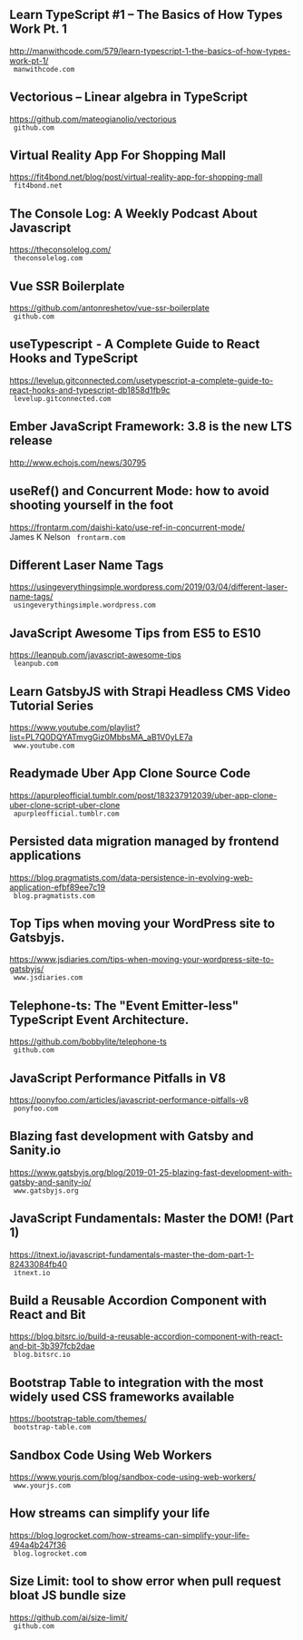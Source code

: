 ## Learn TypeScript #1 – The Basics of How Types Work Pt. 1  
http://manwithcode.com/579/learn-typescript-1-the-basics-of-how-types-work-pt-1/  
 ` manwithcode.com`
  

## Vectorious – Linear algebra in TypeScript  
https://github.com/mateogianolio/vectorious  
 ` github.com`
  

## Virtual Reality App For Shopping Mall  
https://fit4bond.net/blog/post/virtual-reality-app-for-shopping-mall  
 ` fit4bond.net`
  

## The Console Log: A Weekly Podcast About Javascript  
https://theconsolelog.com/  
 ` theconsolelog.com`
  

## Vue SSR Boilerplate  
https://github.com/antonreshetov/vue-ssr-boilerplate  
 ` github.com`
  

## useTypescript  - A Complete Guide to React Hooks and TypeScript  
https://levelup.gitconnected.com/usetypescript-a-complete-guide-to-react-hooks-and-typescript-db1858d1fb9c  
 ` levelup.gitconnected.com`
  

## Ember JavaScript Framework: 3.8 is the new LTS release  
http://www.echojs.com/news/30795  
 
  

## useRef() and Concurrent Mode: how to avoid shooting yourself in the foot  
https://frontarm.com/daishi-kato/use-ref-in-concurrent-mode/  
James K Nelson ` frontarm.com`
  

## Different Laser Name Tags  
https://usingeverythingsimple.wordpress.com/2019/03/04/different-laser-name-tags/  
 ` usingeverythingsimple.wordpress.com`
  

## JavaScript Awesome Tips from ES5 to ES10  
https://leanpub.com/javascript-awesome-tips  
 ` leanpub.com`
  

## Learn GatsbyJS with Strapi Headless CMS Video Tutorial Series  
https://www.youtube.com/playlist?list=PL7Q0DQYATmvgGiz0MbbsMA_aB1V0yLE7a  
 ` www.youtube.com`
  

## Readymade Uber App Clone Source Code  
https://apurpleofficial.tumblr.com/post/183237912039/uber-app-clone-uber-clone-script-uber-clone  
 ` apurpleofficial.tumblr.com`
  

## Persisted data migration managed by frontend applications  
https://blog.pragmatists.com/data-persistence-in-evolving-web-application-efbf89ee7c19  
 ` blog.pragmatists.com`
  

## Top Tips when moving your WordPress site to Gatsbyjs.  
https://www.jsdiaries.com/tips-when-moving-your-wordpress-site-to-gatsbyjs/  
 ` www.jsdiaries.com`
  

## Telephone-ts: The "Event Emitter-less" TypeScript Event Architecture.  
https://github.com/bobbylite/telephone-ts  
 ` github.com`
  

## JavaScript Performance Pitfalls in V8  
https://ponyfoo.com/articles/javascript-performance-pitfalls-v8  
 ` ponyfoo.com`
  

## Blazing fast development with Gatsby and Sanity.io  
https://www.gatsbyjs.org/blog/2019-01-25-blazing-fast-development-with-gatsby-and-sanity-io/  
 ` www.gatsbyjs.org`
  

## JavaScript Fundamentals: Master the DOM! (Part 1)  
https://itnext.io/javascript-fundamentals-master-the-dom-part-1-82433084fb40  
 ` itnext.io`
  

## Build a Reusable Accordion Component with React and Bit  
https://blog.bitsrc.io/build-a-reusable-accordion-component-with-react-and-bit-3b397fcb2dae  
 ` blog.bitsrc.io`
  

## Bootstrap Table to integration with the most widely used CSS frameworks available  
https://bootstrap-table.com/themes/  
 ` bootstrap-table.com`
  

## Sandbox Code Using Web Workers  
https://www.yourjs.com/blog/sandbox-code-using-web-workers/  
 ` www.yourjs.com`
  

## How streams can simplify your life  
https://blog.logrocket.com/how-streams-can-simplify-your-life-494a4b247f36  
 ` blog.logrocket.com`
  

## Size Limit: tool to show error when pull request bloat JS bundle size  
https://github.com/ai/size-limit/  
 ` github.com`
  

